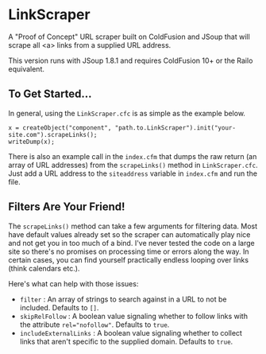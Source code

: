 LinkScraper
===========================

A "Proof of Concept" URL scraper built on ColdFusion and JSoup that will scrape all &lt;a&gt; links from a supplied URL address.

This version runs with JSoup 1.8.1 and requires ColdFusion 10+ or the Railo equivalent.

## To Get Started...

In general, using the `LinkScraper.cfc` is as simple as the example below.

```
x = createObject("component", "path.to.LinkScraper").init("your-site.com").scrapeLinks();
writeDump(x);
```

There is also an example call in the `index.cfm` that dumps the raw return (an array of URL addresses) from the `scrapeLinks()` method in `LinkScraper.cfc`. Just add a URL address to the `siteaddress` variable in `index.cfm` and run the file.

## Filters Are Your Friend!

The `scrapeLinks()` method can take a few arguments for filtering data. Most have default values already set so the scraper can automatically play nice and not get you in too much of a bind. I've never tested the code on a large site so there's no promises on processing time or errors along the way. In certain cases, you can find yourself practically endless looping over links (think calendars etc.).

Here's what can help with those issues:

- `filter` : An array of strings to search against in a URL to not be included. Defaults to `[]`.
- `skipRelFollow` : A boolean value signaling whether to follow links with the attribute `rel="nofollow"`. Defaults to `true`.
- `includeExternalLinks` : A boolean value signaling whether to collect links that aren't specific to the supplied domain. Defaults to `true`.
